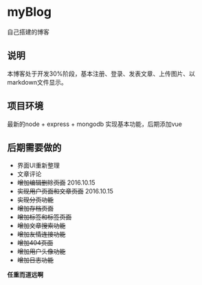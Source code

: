 # myBlog
自己搭建的博客

## 说明

本博客处于开发30%阶段，基本注册、登录、发表文章、上传图片、以markdown文件显示。

## 项目环境
最新的node + express + mongodb 实现基本功能，后期添加vue

## 后期需要做的

- 界面UI重新整理
- 文章评论
- ~~增加编辑删除页面~~ 2016.10.15
- ~~实现用户页面和文章页面~~ 2016.10.15
- ~~实现分页功能~~
- ~~增加存档页面~~
- ~~增加标签和标签页面~~
- ~~增加文章搜索功能~~
- ~~增加友情连接功能~~
- ~~增加404页面~~
- ~~增加用户头像功能~~
- ~~增加日志功能~~

**任重而道远啊**
